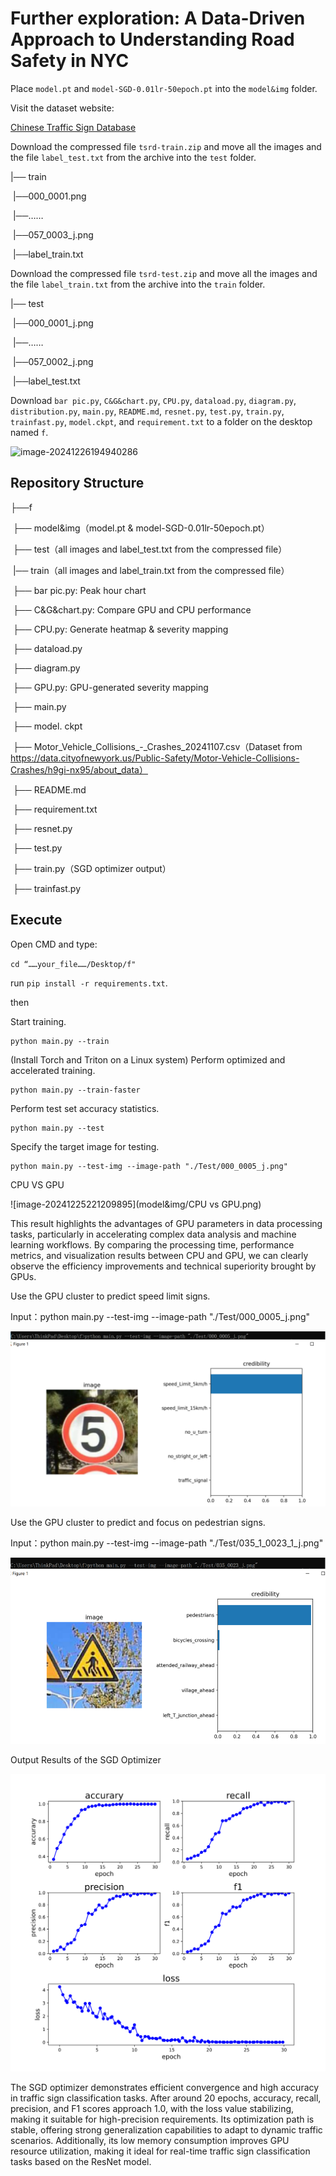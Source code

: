 # Further exploration: A Data-Driven Approach to Understanding Road Safety in NYC



Place `model.pt` and `model-SGD-0.01lr-50epoch.pt` into the `model&img` folder.

Visit the dataset website:

 [Chinese Traffic Sign Database](model&img/desktop.png)



Download the compressed file `tsrd-train.zip` and move all the images and the file `label_test.txt` from the archive into the `test` folder.

|── train

​    |──000_0001.png

​    |──……

​    |──057_0003_j.png

​    |──label_train.txt

Download the compressed file `tsrd-test.zip` and move all the images and the file `label_train.txt` from the archive into the `train` folder.

|── test

​    |──000_0001_j.png

​    |──……

​    |──057_0002_j.png

​    |──label_test.txt





Download `bar pic.py`, `C&G&chart.py`, `CPU.py`, `dataload.py`, `diagram.py`, `distribution.py`, `main.py`, `README.md`, `resnet.py`, `test.py`, `train.py`, `trainfast.py`, `model.ckpt`, and `requirement.txt` to a folder on the desktop named `f`.

![image-20241226194940286](C:\Users\ThinkPad\Desktop\f\model&img\desktop.png)

## Repository Structure

├──f

​	├── model&img（model.pt & model-SGD-0.01lr-50epoch.pt）

​	├── test（all images and label_test.txt from the compressed file）

​	|── train（all images and label_train.txt from the compressed file）

​	├── bar pic.py: Peak hour chart

​	├── C&G&chart.py: Compare GPU and CPU performance

​	├── CPU.py: Generate heatmap & severity mapping

​	├── dataload.py        

​	├── diagram.py

​	├── GPU.py: GPU-generated severity mapping

​	├── main.py

​	├── model. ckpt

​	├── Motor_Vehicle_Collisions_-_Crashes_20241107.csv（Dataset from https://data.cityofnewyork.us/Public-Safety/Motor-Vehicle-Collisions-Crashes/h9gi-nx95/about_data）

​	├── README.md

​	├── requirement.txt

​	├── resnet.py

​	├── test.py

​	├── train.py（SGD optimizer output）

​	├── trainfast.py  

## Execute 

Open CMD and type:

`cd “……your_file……/Desktop/f"`

 run `pip install -r requirements.txt`.

then

Start training.

```
python main.py --train
```

(Install Torch and Triton on a Linux system) Perform optimized and accelerated training.

```
python main.py --train-faster
```

Perform test set accuracy statistics.

```
python main.py --test
```

Specify the target image for testing.

```
python main.py --test-img --image-path "./Test/000_0005_j.png"
```













CPU VS GPU

![image-20241225221209895](model&img/CPU vs GPU.png)

This result highlights the advantages of GPU parameters in data processing tasks, particularly in accelerating complex data analysis and machine learning workflows. By comparing the processing time, performance metrics, and visualization results between CPU and GPU, we can clearly observe the efficiency improvements and technical superiority brought by GPUs.



Use the GPU cluster to predict speed limit signs.

Input：python main.py --test-img --image-path "./Test/000_0005_j.png"

![image-20241227160538381](model&img/image-20241227160538381.png)





Use the GPU cluster to predict and focus on pedestrian signs.

Input：python main.py --test-img --image-path "./Test/035_1_0023_1_j.png"

![image-20241227160606338](model&img/image-20241227160606338.png)





Output Results of the SGD Optimizer

![image-20241225205448827](model&img/image-20241225205448827.png)

The SGD optimizer demonstrates efficient convergence and high accuracy in traffic sign classification tasks. After around 20 epochs, accuracy, recall, precision, and F1 scores approach 1.0, with the loss value stabilizing, making it suitable for high-precision requirements. Its optimization path is stable, offering strong generalization capabilities to adapt to dynamic traffic scenarios. Additionally, its low memory consumption improves GPU resource utilization, making it ideal for real-time traffic sign classification tasks based on the ResNet model.







